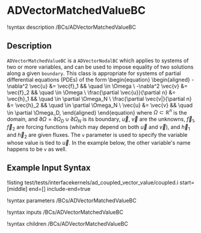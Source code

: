 # ADVectorMatchedValueBC

!syntax description /BCs/ADVectorMatchedValueBC

## Description

`ADVectorMatchedValueBC` is a `ADVectorNodalBC` which applies to systems of two or more variables,
and can be used to impose equality of two solutions along a given `boundary`.
This class is appropriate for systems of partial differential equations (PDEs) of
the form
\begin{equation}
\begin{aligned}
  -\nabla^2 \vec{u} &= \vec{f}_1 && \quad \in \Omega \\
  -\nabla^2 \vec{v} &= \vec{f}_2 && \quad \in \Omega \\
  \frac{\partial \vec{u}}{\partial n} &= \vec{h}_1 && \quad \in \partial \Omega_N \\
  \frac{\partial \vec{v|}{\partial n} &= \vec{h}_2 && \quad \in \partial \Omega_N \\
  \vec{u} &= \vec{v} && \quad \in \partial \Omega_D,
\end{aligned}
\end{equation}
where $\Omega \subset \mathbb{R}^n$ is the domain, and $\partial
\Omega = \partial \Omega_D \cup \partial \Omega_N$ is its boundary,
$\vec{u}$, $\vec{v}$ are the unknowns, $\vec{f}_1$, $\vec{f}_2$ are forcing functions (which
may depend on both $\vec{u}$ and $\vec{v}$), and $\vec{h}_1$ and $\vec{h}_2$ are given
fluxes. The `v` parameter is used to specify the variable whose value
is tied to $\vec{u}$. In the example below, the other variable's name
happens to be `v` as well.

## Example Input Syntax

!listing test/tests/interfacekernels/ad_coupled_vector_value/coupled.i start=[middle] end=[] include-end=true

!syntax parameters /BCs/ADVectorMatchedValueBC

!syntax inputs /BCs/ADVectorMatchedValueBC

!syntax children /BCs/ADVectorMatchedValueBC

